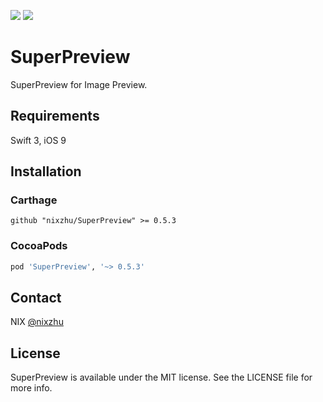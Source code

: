 <p>
<a href="http://cocoadocs.org/docsets/SuperPreview"><img src="https://img.shields.io/cocoapods/v/SuperPreview.svg?style=flat"></a>
<a href="https://github.com/Carthage/Carthage/"><img src="https://img.shields.io/badge/Carthage-compatible-4BC51D.svg?style=flat"></a>
</p>

# SuperPreview

SuperPreview for Image Preview.

## Requirements

Swift 3, iOS 9

## Installation

### Carthage

```ogdl
github "nixzhu/SuperPreview" >= 0.5.3
```

### CocoaPods

```ruby
pod 'SuperPreview', '~> 0.5.3'
```

## Contact

NIX [@nixzhu](https://twitter.com/nixzhu)

## License

SuperPreview is available under the MIT license. See the LICENSE file for more info.

